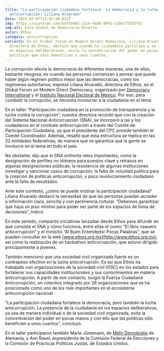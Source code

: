 ```yaml
---
title: "La participación ciudadana fortalece  la democracia y la lucha
  anticorrupción: Liliana Alvarado"
date: 2023-03-07T22:47:20.031Z
img: https://ucarecdn.com/baf55403-11ce-48db-8941-c206c7533b75/
img-alt: Foro Global de Democracia Directa
autor: Ethos
category: anticorrupcion
extracto: En el Global Forum on Modern Direct Democracy, Liliana Alvarado,
  directora de Ethos, destacó que cuando la ciudadanía participa y se involucra
  en espacios deliberativos, evita la concentración del poder en pocas manos y
  políticas que solo benefician a unos cuantos.
---
```

La corrupción afecta la democracia de diferentes maneras, una de ellas, bastante riesgosa, es cuando las personas comienzan a pensar que puede haber algún régimen político mejor que las democracias, como los regímenes autoritarios, expresó Liliana Alvarado, directora de Ethos, en el Global Forum on Modern Direct Democracy, organizado por [Democracy International](https://www.democracy-international.org/) y el [Instituto Nacional Electoral de México](https://www.ine.mx/). Por eso, para combatir la corrupción, se necesita involucrar a la ciudadanía en el tema.



En el taller "Participación ciudadana en la promoción de transparencia y la lucha contra la corrupción", nuestra directora recordó que con la creación del Sistema Nacional Anticorrupción (SNA), se incorporó a las y los ciudadanos en el combate anticorrupción a través del Comité de Participación Ciudadana, ya que el presidente del CPC preside también el Comité Coordinador. Además, resaltó que esta estructura se replica en las 32 entidades federativas, de manera que se garantiza que la gente se involucre en el tema en todo el país.

No obstante, dijo que el SNA enfrenta retos importantes, como la designación de perfiles no idóneos para puestos clave y retrasos en algunas designaciones públicas; la resistencia de algunas instituciones investigar y sancionar casos de corrupción; la falta de voluntad política para la creación de políticas anticorrupción, y poco involucramiento ciudadano ante la falta de resultados.

Ante este contexto, ¿cómo se puede motivar la participación ciudadana? Liliana Alvarado destacó la necesidad de que las personas puedan acceder a información clara, sencilla y con pertinencia cultural. “Debemos garantizar que haya un piso mínimo para poder ser parte de los espacios de toma de decisiones”, indicó.

En este sentido, compartió iniciativas lanzadas desde Ethos para difundir en qué consiste el SNA y cómo funciona, entre ellas el comic “El libro vaquero anticorrupción” y el minisitio “Al Buen Entendedor Pocas Palabras”, que se pueden consultar en la web [www.ethos.org.mx](http://www.ethos.org.mx), así como la realización de un hackathon anticorrupción, que estuvo dirigido principalmente a jóvenes.

También mencionó que una sociedad civil organizada fuerte es un contrapeso efectivo en la lucha anticorrupción. Es así que Ethos ha trabajado con organizaciones de la sociedad civil (OSC) en los estados para fortalecer sus capacidades institucionales y sus conocimientos en materia anticorrupción. A partir de ese contacto, surgió la Fuerza Ciudadana Anticorrupción, un colectivo integrado por 26 organizaciones que se ha posicionado como uno de los más importantes en el ecosistema anticorrupción nacional.

"La participación ciudadana fortalece la democracia, pero también la lucha anticorrupción. La presencia de la ciudadanía en los espacios deliberativos, ya sea de manera individual o de la sociedad civil organizada, evita la concentración del poder en pocas manos y con ello que las políticas sólo beneficien a unos cuantos", concluyó.

En el taller participaron también Marie Jünemann, de [Mehr Demokratie](https://www.mehr-demokratie.de/) de Alemania, y Ann Ravel, expresidenta de la Comisión Federal de Elecciones y la Comisión de Prácticas Políticas Justas, de Estados Unidos.
